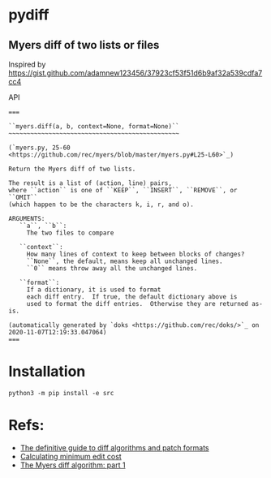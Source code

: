 # pydiff 

Myers diff of two lists or files
---------------------------------

Inspired by
https://gist.github.com/adamnew123456/37923cf53f51d6b9af32a539cdfa7cc4

API
```
===

``myers.diff(a, b, context=None, format=None)``
~~~~~~~~~~~~~~~~~~~~~~~~~~~~~~~~~~~~~~~~~~~~~~~

(`myers.py, 25-60 <https://github.com/rec/myers/blob/master/myers.py#L25-L60>`_)

Return the Myers diff of two lists.

The result is a list of (action, line) pairs,
where ``action`` is one of ``KEEP``, ``INSERT``, ``REMOVE``, or ``OMIT``
(which happen to be the characters k, i, r, and o).

ARGUMENTS:
   ``a``, ``b``:
     The two files to compare

   ``context``:
     How many lines of context to keep between blocks of changes?
     ``None``, the default, means keep all unchanged lines.
     ``0`` means throw away all the unchanged lines.

   ``format``:
     If a dictionary, it is used to format
     each diff entry.  If true, the default dictionary above is
     used to format the diff entries.  Otherwise they are returned as-is.

(automatically generated by `doks <https://github.com/rec/doks/>`_ on 2020-11-07T12:19:33.047064)
===
```

# Installation 
`python3 -m pip install -e src`


# Refs:
- [The definitive guide to diff algorithms and patch formats](https://ably.com/blog/practical-guide-to-diff-algorithms)
- [Calculating minimum edit cost](https://web.archive.org/web/20060221063441/https://www.ling.ohio-state.edu/~xflu/384/handouts/editcost.pdf)
- [The Myers diff algorithm: part 1](https://blog.jcoglan.com/2017/02/12/the-myers-diff-algorithm-part-1/)